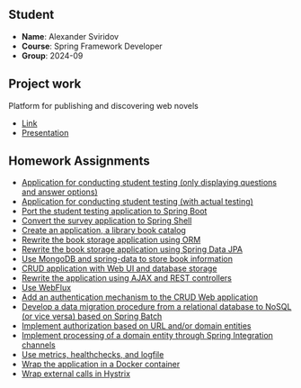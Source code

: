 ## Student
- **Name**: Alexander Sviridov
- **Course**: Spring Framework Developer
- **Group**: 2024-09

## Project work

Platform for publishing and discovering web novels
- [Link](hw19-project-work)
- [Presentation](https://whsv26.github.io/2024-09-otus-spring-sviridov/1)

## Homework Assignments
- [Application for conducting student testing (only displaying questions and answer options)](hw01-xml-config)
- [Application for conducting student testing (with actual testing)](hw02-annotation-config)
- [Port the student testing application to Spring Boot](hw03-spring-boot)
- [Convert the survey application to Spring Shell](hw04-spring-shell)
- [Create an application, a library book catalog](hw05-jdbc)
- [Rewrite the book storage application using ORM](hw06-jpa)
- [Rewrite the book storage application using Spring Data JPA](hw07-data-jpa)
- [Use MongoDB and spring-data to store book information](hw08-mongo)
- [CRUD application with Web UI and database storage](hw09-spring-mvc)
- [Rewrite the application using AJAX and REST controllers](hw10-spring-mvc-rest)
- [Use WebFlux](hw11-webflux)
- [Add an authentication mechanism to the CRUD Web application](hw12-spring-security)
- [Develop a data migration procedure from a relational database to NoSQL (or vice versa) based on Spring Batch](hw13-spring-batch)
- [Implement authorization based on URL and/or domain entities](hw14-spring-acl)
- [Implement processing of a domain entity through Spring Integration channels](hw15-spring-integration)
- [Use metrics, healthchecks, and logfile](hw16-spring-actuator)
- [Wrap the application in a Docker container](hw17-docker)
- [Wrap external calls in Hystrix](hw18-resilience)